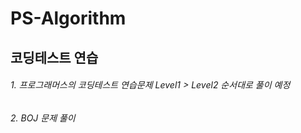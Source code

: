 # PS-Algorithm

## 코딩테스트 연습


###### 1. 프로그래머스의 코딩테스트 연습문제 Level1 > Level2  순서대로 풀이 예정
###### 2. BOJ 문제 풀이 
